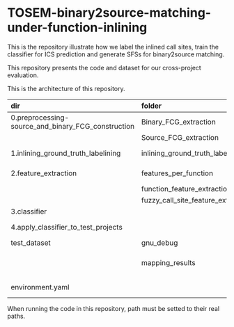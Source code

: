 # TOSEM-binary2source-matching-under-function-inlining

This is the repository illustrate how we label the inlined call sites, train the classifier for ICS prediction and generate SFSs for binary2source matching.

This repository presents the code and dataset for our cross-project evaluation.

This is the architecture of this repository.

| dir | folder | function |
| :----  | :--- | :------- |
| 0.preprocessing-source_and_binary_FCG_construction  |  Binary_FCG_extraction | scripts to extract binary FCGs|
| | Source_FCG_extraction | scripts to extract source FCGs|
| 1.inlining_ground_truth_labelining  |  inlining_ground_truth_labelining_per_call_site | labeling call sites with inline or normal labels |
| 2.feature_extraction | features_per_function | extracted function contents using tree-sitter |
| | function_feature_extraction | scripts to extract function contents |
| | fuzzy_call_site_feature_extraction | scripts to extract call site feature |
| 3.classifier | | multi-label classifiers for ICS prediction |
| 4.apply_classifier_to_test_projects | | using multi-label classifiers to generate SFSs | 
| test_dataset | gnu_debug | the generated binaries | 
| | mapping_results | function-level mapping reuslt obtained using https://github.com/island255/TOSEM2022 |
| environment.yaml | | pacakges needed to be installed in Windows|

When running the code in this repository, path must be setted to their real paths.
